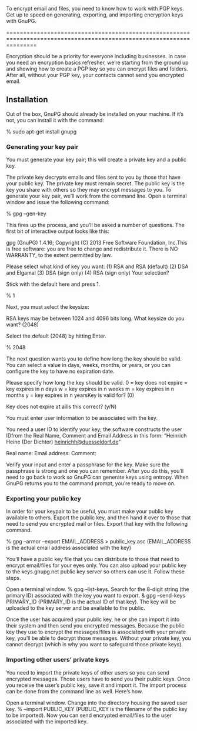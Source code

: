 To encrypt email and files, you need to know how to work with PGP keys. 
Get up to speed on generating, exporting, and importing encryption keys with GnuPG.

=====================================================================================================================

Encryption should be a priority for everyone including businesses. In case you need an encryption basics refresher, 
we’re starting from the ground up and showing how to create a PGP key so you can encrypt files and folders. 
After all, without your PGP key, your contacts cannot send you encrypted email.

## Installation
Out of the box, GnuPG should already be installed on your machine. If it’s not, you can install it with the command:

% sudo apt-get install gnupg

### Generating your key pair 
You must generate your key pair; this will create a private key and a public key.

The private key decrypts emails and files sent to you by those that have your public key. The private key must remain secret.
The public key is the key you share with others so they may encrypt messages to you.
To generate your key pair, we’ll work from the command line. Open a terminal window and issue the following command:

% gpg –gen-key

This fires up the process, and you’ll be asked a number of questions. The first bit of interactive output looks like this:

gpg (GnuPG) 1.4.16; Copyright (C) 2013 Free Software Foundation, Inc.This is free software: you are free to change and redistribute it.
There is NO WARRANTY, to the extent permitted by law.

Please select what kind of key you want:
(1) RSA and RSA (default)
(2) DSA and Elgamal
(3) DSA (sign only)
(4) RSA (sign only)
Your selection?

Stick with the default here and press 1.

% 1

Next, you must select the keysize:

RSA keys may be between 1024 and 4096 bits long.
What keysize do you want? (2048)

Select the default (2048) by hitting Enter.

% 2048

The next question wants you to define how long the key should be valid. 
You can select a value in days, weeks, months, or years, or you can configure the key to have no expiration date.

Please specify how long the key should be valid.
0 = key does not expire
<n> = key expires in n days
<n>w = key expires in n weeks
<n>m = key expires in n months
<n>y = key expires in n yearsKey is valid for? (0)

Key does not expire at allIs this correct? (y/N)

You must enter user information to be associated with the key.

You need a user ID to identify your key; the software constructs the user IDfrom the Real Name, Comment and Email Address in this form:
“Heinrich Heine (Der Dichter) <heinrichh@duesseldorf.de>”

Real name:
Email address:
Comment:

Verify your input and enter a passphrase for the key. Make sure the passphrase is strong and one you can remember. 
After you do this, you’ll need to go back to work so GnuPG can generate keys using entropy. 
When GnuPG returns you to the command prompt, you’re ready to move on.

### Exporting your public key
In order for your keypair to be useful, you must make your public key available to others. 
Export the public key, and then hand it over to those that need to send you encrypted mail or files. Export that key with the following command.

% gpg –armor –export EMAIL_ADDRESS > public_key.asc (EMAIL_ADDRESS is the actual email address associated with the key)

You’ll have a public key file that you can distribute to those that need to encrypt email/files for your eyes only.
You can also upload your public key to the keys.gnupg.net public key server so others can use it. 
Follow these steps.

Open a terminal window.
% gpg –list-keys.
Search for the 8-digit string (the primary ID) associated with the key you want to export.
& gpg –send-keys PRIMARY_ID (PRIMARY_ID is the actual ID of that key).
The key will be uploaded to the key server and be available to the public.

Once the user has acquired your public key, he or she can import it into their system and then send you encrypted messages. 
Because the public key they use to encrypt the messages/files is associated with your private key, you’ll be able to decrypt those messages. 
Without your private key, you cannot decrypt (which is why you want to safeguard those private keys).

### Importing other users’ private keys
You need to import the private keys of other users so you can send encrypted messages. Those users have to send you their public keys. 
Once you receive the user’s public key, save it and import it. The import process can be done from the command line as well. Here’s how.

Open a terminal window.
Change into the directory housing the saved user key.
% –import PUBLIC_KEY (PUBLIC_KEY is the filename of the public key to be imported).
Now you can send encrypted email/files to the user associated with the imported key.

